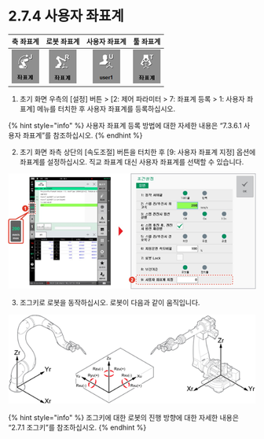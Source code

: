 # 2.7.4 사용자 좌표계

| 축 좌표계 | 로봇 좌표계 | **사용자 좌표계** | 툴 좌표계 |
| :---: | :---: | :---: | :---: |
|  ![](../../.gitbook/assets/bt-crd2-joint.png)  | ![](../../.gitbook/assets/bt-crd2-robot.png)  | ![](../../.gitbook/assets/bt-crd2-user.png)  | ![](../../.gitbook/assets/bt-crd2-tool.png)  |

1.	초기 화면 우측의 \[설정\] 버튼 &gt; \[2: 제어 파라미터 &gt; 7: 좌표계 등록 &gt; 1: 사용자 좌표계\] 메뉴를 터치한 후 사용자 좌표계를 등록하십시오.

{% hint style="info" %}
사용자 좌표계 등록 방법에 대한 자세한 내용은 “7.3.6.1 사용자 좌표계”를 참조하십시오.
{% endhint %}

2.	초기 화면 좌측 상단의 \[속도조절\] 버튼을 터치한 후 \[9: 사용자 좌표계 지정\] 옵션에 좌표계를 설정하십시오. 직교 좌표계 대신 사용자 좌표계를 선택할 수 있습니다.

![](../../.gitbook/assets/image%20%2851%29.png)

3.	조그키로 로봇을 동작하십시오. 로봇이 다음과 같이 움직입니다.

![](../../.gitbook/assets/image%20%2892%29.png)

{% hint style="info" %}
조그키에 대한 로봇의 진행 방향에 대한 자세한 내용은 “2.7.1 조그키”를 참조하십시오.
{% endhint %}

